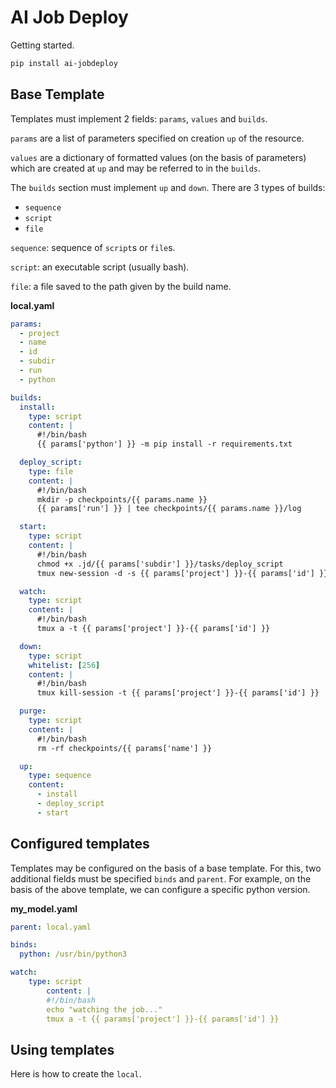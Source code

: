 # AI Job Deploy

Getting started.

```bash
pip install ai-jobdeploy
```

## Base Template


Templates must implement 2 fields: `params`, `values` and `builds`. 

`params` are a list of parameters specified on creation `up` of the resource.

`values` are a dictionary of formatted values (on the basis of parameters) which are created at `up` and may be referred to in the `builds`.

The `builds` section must implement `up` and `down`. There are 3 types of builds:

- `sequence`
- `script`
- `file`

`sequence`: sequence of `script`s or `file`s.

`script`: an executable script (usually bash).

`file`: a file saved to the path given by the build name.

**local.yaml**

```yaml
params:
  - project
  - name
  - id
  - subdir
  - run
  - python

builds:
  install:
    type: script
    content: |
      #!/bin/bash
      {{ params['python'] }} -m pip install -r requirements.txt

  deploy_script:
    type: file
    content: |
      #!/bin/bash
      mkdir -p checkpoints/{{ params.name }}
      {{ params['run'] }} | tee checkpoints/{{ params.name }}/log

  start:
    type: script
    content: |
      #!/bin/bash
      chmod +x .jd/{{ params['subdir'] }}/tasks/deploy_script
      tmux new-session -d -s {{ params['project'] }}-{{ params['id'] }} ".jd/{{ params['subdir'] }}/tasks/deploy_script"

  watch:
    type: script
    content: |
      #!/bin/bash
      tmux a -t {{ params['project'] }}-{{ params['id'] }}

  down:
    type: script
    whitelist: [256]
    content: |
      #!/bin/bash
      tmux kill-session -t {{ params['project'] }}-{{ params['id'] }}

  purge:
    type: script
    content: |
      #!/bin/bash
      rm -rf checkpoints/{{ params['name'] }}

  up:
    type: sequence
    content:
      - install
      - deploy_script
      - start
```

## Configured templates

Templates may be configured on the basis of a base template. For this, two additional fields must be specified `binds` and `parent`. For example, on the basis of the above template, we can configure a specific python version.

**my_model.yaml**

```yaml
parent: local.yaml

binds:
  python: /usr/bin/python3

watch:
	type: script
		content: |
		#!/bin/bash
		echo "watching the job..."
		tmux a -t {{ params['project'] }}-{{ params['id'] }}
```

## Using templates

Here is how to create the `local`.